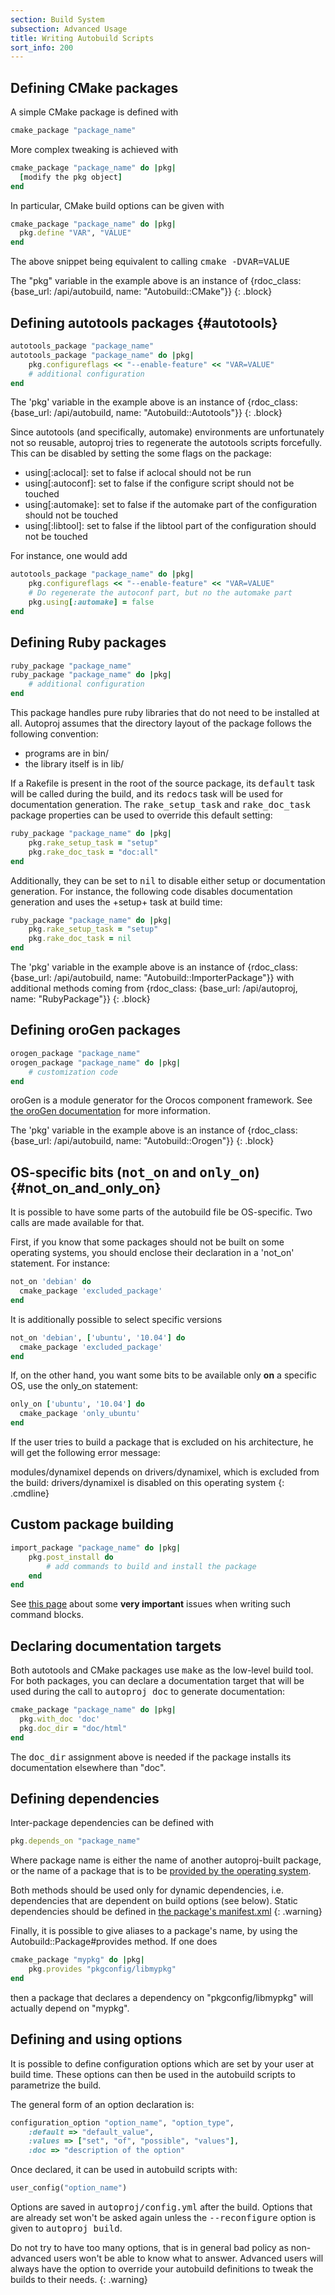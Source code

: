 ```yaml
---
section: Build System
subsection: Advanced Usage
title: Writing Autobuild Scripts
sort_info: 200
---
```


Defining CMake packages
-----------------------
A simple CMake package is defined with

~~~ ruby
cmake_package "package_name"
~~~

More complex tweaking is achieved with

~~~ ruby
cmake_package "package_name" do |pkg|
  [modify the pkg object]
end
~~~

In particular, CMake build options can be given with

~~~ ruby
cmake_package "package_name" do |pkg|
  pkg.define "VAR", "VALUE"
end
~~~

The above snippet being equivalent to calling <tt>cmake -DVAR=VALUE</tt>

The "pkg" variable in the example above is an instance of {rdoc_class:
{base_url: /api/autobuild, name: "Autobuild::CMake"}}
{: .block}

Defining autotools packages {#autotools}
---------------------------

~~~ ruby
autotools_package "package_name"
autotools_package "package_name" do |pkg|
    pkg.configureflags << "--enable-feature" << "VAR=VALUE"
    # additional configuration
end
~~~

The 'pkg' variable in the example above is an instance of
{rdoc_class: {base_url: /api/autobuild, name: "Autobuild::Autotools"}}
{: .block}

Since autotools (and specifically, automake) environments are unfortunately
not so reusable, autoproj tries to regenerate the autotools scripts forcefully.
This can be disabled by setting the some flags on the package:

 * using\[:aclocal]: set to false if aclocal should not be run
 * using\[:autoconf]: set to false if the configure script should not be touched
 * using\[:automake]: set to false if the automake part of the configuration
   should not be touched
 * using\[:libtool]: set to false if the libtool part of the configuration should
   not be touched

For instance, one would add

~~~ ruby
autotools_package "package_name" do |pkg|
    pkg.configureflags << "--enable-feature" << "VAR=VALUE"
    # Do regenerate the autoconf part, but no the automake part
    pkg.using[:automake] = false
end
~~~

Defining Ruby packages
----------------------

~~~ ruby
ruby_package "package_name"
ruby_package "package_name" do |pkg|
    # additional configuration
end
~~~

This package handles pure ruby libraries that do not need to be installed at
all. Autoproj assumes that the directory layout of the package follows the following
convention:

 * programs are in bin/
 * the library itself is in lib/

If a Rakefile is present in the root of the source package, its <tt>default</tt>
task will be called during the build, and its <tt>redocs</tt> task will be used
for documentation generation. The <tt>rake_setup_task</tt> and
<tt>rake_doc_task</tt> package properties can be used to override this default
setting:

~~~ ruby
ruby_package "package_name" do |pkg|
    pkg.rake_setup_task = "setup"
    pkg.rake_doc_task = "doc:all"
end
~~~

Additionally, they can be set to <tt>nil</tt> to disable either setup or documentation
generation. For instance, the following code disables documentation generation
and uses the +setup+ task at build time:

~~~ ruby
ruby_package "package_name" do |pkg|
    pkg.rake_setup_task = "setup"
    pkg.rake_doc_task = nil
end
~~~

The 'pkg' variable in the example above is an instance of
{rdoc_class: {base_url: /api/autobuild, name: "Autobuild::ImporterPackage"}}
with additional methods coming from
{rdoc_class: {base_url: /api/autoproj, name: "RubyPackage"}}
{: .block}

Defining oroGen packages
------------------------

~~~ ruby
orogen_package "package_name"
orogen_package "package_name" do |pkg|
    # customization code
end
~~~

oroGen is a module generator for the Orocos component framework. See [the oroGen
documentation](../../orogen) for more information.

The 'pkg' variable in the example above is an instance of
{rdoc_class: {base_url: /api/autobuild, name: "Autobuild::Orogen"}}
{: .block}

OS-specific bits (<tt>not_on</tt> and <tt>only_on</tt>) {#not_on_and_only_on}
----------------
It is possible to have some parts of the autobuild file be OS-specific. Two
calls are made available for that.

First, if you know that some packages should not be built on some operating
systems, you should enclose their declaration in a 'not_on' statement. For
instance:

~~~ ruby
not_on 'debian' do
  cmake_package 'excluded_package'
end
~~~

It is additionally possible to select specific versions

~~~ ruby
not_on 'debian', ['ubuntu', '10.04'] do
  cmake_package 'excluded_package'
end
~~~

If, on the other hand, you want some bits to be available only **on** a specific
OS, use the only_on statement:

~~~ ruby
only_on ['ubuntu', '10.04'] do
  cmake_package 'only_ubuntu'
end
~~~

If the user tries to build a package that is excluded on his architecture, he
will get the following error message:

modules/dynamixel depends on drivers/dynamixel, which is excluded from the build: drivers/dynamixel is disabled on this operating system
{: .cmdline}

Custom package building
-----------------------

~~~ ruby
import_package "package_name" do |pkg|
    pkg.post_install do
        # add commands to build and install the package
    end
end
~~~

See [this page](writing_package_handlers.html) about some __very important__ issues when writing such command
blocks.

Declaring documentation targets
-------------------------------
Both autotools and CMake packages use <tt>make</tt> as the low-level build tool.
For both packages, you can declare a documentation target that will be used
during the call to <tt>autoproj doc</tt> to generate documentation:

~~~ ruby
cmake_package "package_name" do |pkg|
  pkg.with_doc 'doc'
  pkg.doc_dir = "doc/html"
end
~~~

The <tt>doc_dir</tt> assignment above is needed if the package installs its documentation
elsewhere than "doc".

Defining dependencies
---------------------
Inter-package dependencies can be defined with

~~~ ruby
pkg.depends_on "package_name"
~~~

Where package name is either the name of another autoproj-built package, or the
name of a package that is to be [provided by the operating system](osdeps.html).

Both methods should be used only for dynamic dependencies, i.e. dependencies
that are dependent on build options (see below). Static dependencies should be
defined in [the package's manifest.xml](manifest-xml.html)
{: .warning}

Finally, it is possible to give aliases to a package's name, by using the
Autobuild::Package#provides method. If one does

~~~ ruby
cmake_package "mypkg" do |pkg|
    pkg.provides "pkgconfig/libmypkg"
end
~~~

then a package that declares a dependency on "pkgconfig/libmypkg" will actually
depend on "mypkg".

Defining and using options
--------------------------

It is possible to define configuration options which are set by your user at
build time. These options can then be used in the autobuild scripts to
parametrize the build.

The general form of an option declaration is:

~~~ ruby
configuration_option "option_name", "option_type",
    :default => "default_value",
    :values => ["set", "of", "possible", "values"],
    :doc => "description of the option"
~~~

Once declared, it can be used in autobuild scripts with:

~~~ ruby
user_config("option_name")
~~~

Options are saved in <tt>autoproj/config.yml</tt> after the build. Options that
are already set won't be asked again unless the <tt>\-\-reconfigure</tt> option is
given to <tt>autoproj build</tt>.

Do not try to have too many options, that is in general bad policy as
non-advanced users won't be able to know what to answer. Advanced users will
always have the option to override your autobuild definitions to tweak the
builds to their needs.
{: .warning}

